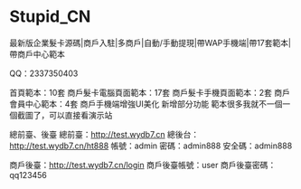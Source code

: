 # Stupid_CN

最新版企業髮卡源碼|商戶入駐|多商戶|自動/手動提現|帶WAP手機端|帶17套範本|帶商戶中心範本

QQ：2337350403

首頁範本：10套
商戶髮卡電腦頁面範本：17套
商戶髮卡手機頁面範本：2套
商戶會員中心範本：4套
商戶手機端增強UI美化
新增部分功能
範本很多我就不一個一個截圖了，可以直接看演示站

總前臺、後臺
總前臺：http://test.wydb7.cn
總後台：http://test.wydb7.cn/ht888
帳號：admin
密碼：admin888
安全碼：admin888

商戶後臺：http://test.wydb7.cn/login
商戶後臺帳號：user
商戶後臺密碼：qq123456

